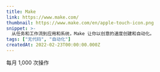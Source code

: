 ```yaml
---
title: Make
link: https://www.make.com/
thumbnail: https://www.make.com/en/apple-touch-icon.png
snippet: >-
  从任务和工作流到应用和系统，Make 让你以创意的速度创建和自动化。
tags: ["无代码", "自动化"]
createdAt: 2022-02-23T00:00:00.000Z
---
```

每月 1,000 次操作